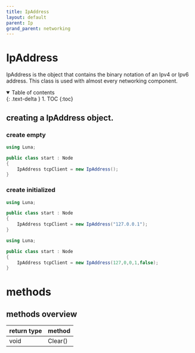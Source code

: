 ```yaml
--- 
title: IpAddress
layout: default
parent: Ip
grand_parent: networking
---
```


# IpAddress

IpAddress is the object that contains the binary notation of an Ipv4 or Ipv6 address.
This class is used with almost every networking component.

<details open markdown="block">
  <summary>
    Table of contents
  </summary>
  {: .text-delta }
1. TOC
{:toc}
</details>

## creating a IpAddress object.

### create empty
```cs
using Luna;

public class start : Node
{
    IpAddress tcpClient = new IpAddress();
}
```

### create initialized
```cs
using Luna;

public class start : Node
{
    IpAddress tcpClient = new IpAddress("127.0.0.1");
}
```
```cs
using Luna;

public class start : Node
{
    IpAddress tcpClient = new IpAddress(127,0,0,1,false);
}
```

# methods
## methods overview

| return type                                                        | method                               |
|:-------------------------------------------------------------------|:-------------------------------------|
|void |Clear()|